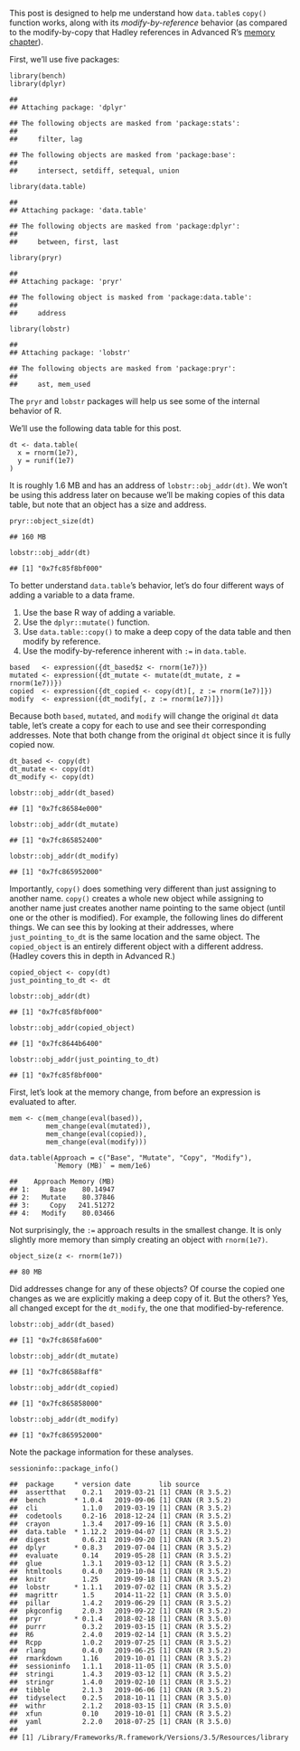 This post is designed to help me understand how `data.table`s `copy()`
function works, along with its *modify-by-reference* behavior (as
compared to the modify-by-copy that Hadley references in Advanced R’s
[memory chapter](http://adv-r.had.co.nz/memory.html)).

First, we’ll use five packages:

    library(bench)
    library(dplyr)

    ## 
    ## Attaching package: 'dplyr'

    ## The following objects are masked from 'package:stats':
    ## 
    ##     filter, lag

    ## The following objects are masked from 'package:base':
    ## 
    ##     intersect, setdiff, setequal, union

    library(data.table)

    ## 
    ## Attaching package: 'data.table'

    ## The following objects are masked from 'package:dplyr':
    ## 
    ##     between, first, last

    library(pryr)

    ## 
    ## Attaching package: 'pryr'

    ## The following object is masked from 'package:data.table':
    ## 
    ##     address

    library(lobstr)

    ## 
    ## Attaching package: 'lobstr'

    ## The following objects are masked from 'package:pryr':
    ## 
    ##     ast, mem_used

The `pryr` and `lobstr` packages will help us see some of the internal
behavior of R.

We’ll use the following data table for this post.

    dt <- data.table(
      x = rnorm(1e7),
      y = runif(1e7)
    )

It is roughly 1.6 MB and has an address of `lobstr::obj_addr(dt)`. We
won’t be using this address later on because we’ll be making copies of
this data table, but note that an object has a size and address.

    pryr::object_size(dt)

    ## 160 MB

    lobstr::obj_addr(dt)

    ## [1] "0x7fc85f8bf000"

To better understand `data.table`’s behavior, let’s do four different
ways of adding a variable to a data frame.

1.  Use the base R way of adding a variable.
2.  Use the `dplyr::mutate()` function.
3.  Use `data.table::copy()` to make a deep copy of the data table and
    then modify by reference.
4.  Use the modify-by-reference inherent with `:=` in `data.table`.

<!-- -->

    based   <- expression({dt_based$z <- rnorm(1e7)})
    mutated <- expression({dt_mutate <- mutate(dt_mutate, z = rnorm(1e7))})
    copied  <- expression({dt_copied <- copy(dt)[, z := rnorm(1e7)]})
    modify  <- expression({dt_modify[, z := rnorm(1e7)]})

Because both `based`, `mutated`, and `modify` will change the original
`dt` data table, let’s create a copy for each to use and see their
corresponding addresses. Note that both change from the original `dt`
object since it is fully copied now.

    dt_based <- copy(dt)
    dt_mutate <- copy(dt)
    dt_modify <- copy(dt)

    lobstr::obj_addr(dt_based)

    ## [1] "0x7fc86584e000"

    lobstr::obj_addr(dt_mutate)

    ## [1] "0x7fc865852400"

    lobstr::obj_addr(dt_modify)

    ## [1] "0x7fc865952000"

Importantly, `copy()` does something very different than just assigning
to another name. `copy()` creates a whole new object while assigning to
another name just creates another name pointing to the same object
(until one or the other is modified). For example, the following lines
do different things. We can see this by looking at their addresses,
where `just_pointing_to_dt` is the same location and the same object.
The `copied_object` is an entirely different object with a different
address. (Hadley covers this in depth in Advanced R.)

    copied_object <- copy(dt)
    just_pointing_to_dt <- dt

    lobstr::obj_addr(dt)

    ## [1] "0x7fc85f8bf000"

    lobstr::obj_addr(copied_object)

    ## [1] "0x7fc8644b6400"

    lobstr::obj_addr(just_pointing_to_dt)

    ## [1] "0x7fc85f8bf000"

First, let’s look at the memory change, from before an expression is
evaluated to after.

    mem <- c(mem_change(eval(based)),
             mem_change(eval(mutated)),
             mem_change(eval(copied)),
             mem_change(eval(modify)))

    data.table(Approach = c("Base", "Mutate", "Copy", "Modify"),
               `Memory (MB)` = mem/1e6)

    ##    Approach Memory (MB)
    ## 1:     Base    80.14947
    ## 2:   Mutate    80.37846
    ## 3:     Copy   241.51272
    ## 4:   Modify    80.03466

Not surprisingly, the `:=` approach results in the smallest change. It
is only slightly more memory than simply creating an object with
`rnorm(1e7)`.

    object_size(z <- rnorm(1e7))

    ## 80 MB

Did addresses change for any of these objects? Of course the copied one
changes as we are explicitly making a deep copy of it. But the others?
Yes, all changed except for the `dt_modify`, the one that
modified-by-reference.

    lobstr::obj_addr(dt_based)

    ## [1] "0x7fc8658fa600"

    lobstr::obj_addr(dt_mutate)

    ## [1] "0x7fc86588aff8"

    lobstr::obj_addr(dt_copied)

    ## [1] "0x7fc865858000"

    lobstr::obj_addr(dt_modify)

    ## [1] "0x7fc865952000"

Note the package information for these analyses.

    sessioninfo::package_info()

    ##  package     * version date       lib source        
    ##  assertthat    0.2.1   2019-03-21 [1] CRAN (R 3.5.2)
    ##  bench       * 1.0.4   2019-09-06 [1] CRAN (R 3.5.2)
    ##  cli           1.1.0   2019-03-19 [1] CRAN (R 3.5.2)
    ##  codetools     0.2-16  2018-12-24 [1] CRAN (R 3.5.2)
    ##  crayon        1.3.4   2017-09-16 [1] CRAN (R 3.5.0)
    ##  data.table  * 1.12.2  2019-04-07 [1] CRAN (R 3.5.2)
    ##  digest        0.6.21  2019-09-20 [1] CRAN (R 3.5.2)
    ##  dplyr       * 0.8.3   2019-07-04 [1] CRAN (R 3.5.2)
    ##  evaluate      0.14    2019-05-28 [1] CRAN (R 3.5.2)
    ##  glue          1.3.1   2019-03-12 [1] CRAN (R 3.5.2)
    ##  htmltools     0.4.0   2019-10-04 [1] CRAN (R 3.5.2)
    ##  knitr         1.25    2019-09-18 [1] CRAN (R 3.5.2)
    ##  lobstr      * 1.1.1   2019-07-02 [1] CRAN (R 3.5.2)
    ##  magrittr      1.5     2014-11-22 [1] CRAN (R 3.5.0)
    ##  pillar        1.4.2   2019-06-29 [1] CRAN (R 3.5.2)
    ##  pkgconfig     2.0.3   2019-09-22 [1] CRAN (R 3.5.2)
    ##  pryr        * 0.1.4   2018-02-18 [1] CRAN (R 3.5.0)
    ##  purrr         0.3.2   2019-03-15 [1] CRAN (R 3.5.2)
    ##  R6            2.4.0   2019-02-14 [1] CRAN (R 3.5.2)
    ##  Rcpp          1.0.2   2019-07-25 [1] CRAN (R 3.5.2)
    ##  rlang         0.4.0   2019-06-25 [1] CRAN (R 3.5.2)
    ##  rmarkdown     1.16    2019-10-01 [1] CRAN (R 3.5.2)
    ##  sessioninfo   1.1.1   2018-11-05 [1] CRAN (R 3.5.0)
    ##  stringi       1.4.3   2019-03-12 [1] CRAN (R 3.5.2)
    ##  stringr       1.4.0   2019-02-10 [1] CRAN (R 3.5.2)
    ##  tibble        2.1.3   2019-06-06 [1] CRAN (R 3.5.2)
    ##  tidyselect    0.2.5   2018-10-11 [1] CRAN (R 3.5.0)
    ##  withr         2.1.2   2018-03-15 [1] CRAN (R 3.5.0)
    ##  xfun          0.10    2019-10-01 [1] CRAN (R 3.5.2)
    ##  yaml          2.2.0   2018-07-25 [1] CRAN (R 3.5.0)
    ## 
    ## [1] /Library/Frameworks/R.framework/Versions/3.5/Resources/library
